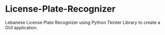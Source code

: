 # License-Plate-Recognizer
Lebanese License Plate Recognizer using Python Tkinter Library to create a GUI application.

